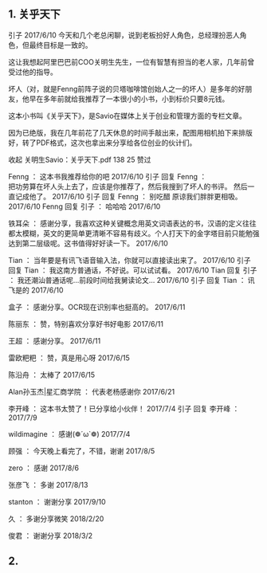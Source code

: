 ## 1. 关乎天下
引子
2017/6/10
今天和几个老总闲聊，说到老板扮好人角色，总经理扮恶人角色，但最终目标是一致的。

这让我想起阿里巴巴前COO关明生先生，一位有智慧有担当的老人家，几年前曾受过他的指导。

坏人（对，就是Fenng前阵子说的贝塔咖啡馆创始人之一的坏人）是多年的好朋友，他早在多年前就给我推荐了一本很小的小书，小到标价只要8元钱。

这本小书叫《关乎天下》，是Savio在媒体上关于创业和管理方面的专栏文章。

因为已绝版，我在几年前花了几天休息的时间手敲出来，配图用相机拍下来排版好，转了PDF格式，这次也拿出来分享给各位创业的伙计们。

收起
关明生Savio：关乎天下.pdf
 138  25
赞过
           

Fenng ：  这本书我推荐给你的吧 2017/6/10
引子 回复 Fenng ：  
把功劳算在坏人头上去了，应该是你推荐了，然后我搜到了坏人的书评。
然后一直记成他了。 2017/6/10
引子 回复 Fenng ：  别吃醋
原谅我们胖胖更相吸。 2017/6/10
Fenng 回复 引子 ：  哈哈哈 2017/6/10

铁耳朵 ：  感谢分享，我喜欢这种关键概念用英文词语表达的书，汉语的定义往往都太模糊，英文的更简单更清晰不容易有歧义。个人打天下的金字塔目前只能勉强达到第二层级呢。这书值得好好读一下。 2017/6/10

Tian ：  当年要是有讯飞语音输入法，你就可以直接读出来了。 2017/6/10
引子 回复 Tian ：  我这南方普通话，不好说。可以试试看。 2017/6/10
Tian 回复 引子 ：  我还潮汕普通话呢…前段时间给我舅读论文… 2017/6/10
引子 回复 Tian ：  讯飞是的 2017/6/10

盒子 ：  感谢分享。OCR现在识别率也挺高的。 2017/6/11

陈丽东 ：  赞，特别喜欢分享好书好电影 2017/6/11

王超 ：  感谢分享。 2017/6/11

雷欧粑粑 ：  赞，真是用心呀 2017/6/15

陈沿舟 ：  太棒了 2017/6/15

Alan孙玉杰|星汇商学院 ：  代表老杨感谢你 2017/6/21

李开峰 ：  这本书太赞了！已分享给小伙伴！ 2017/7/4
引子 回复 李开峰 ： 2017/7/9

wildimagine ：  感谢(❁´ω`❁) 2017/7/4

顾强 ：  今天晚上看完了，不错，谢谢 2017/8/5

zero ：  感谢 2017/8/6

张彦飞 ：  多谢 2017/8/13

stanton ：  谢谢分享 2017/9/10

久 ：  多谢分享微笑 2018/2/20

俊君 ：  谢谢分享 2018/3/2

## 2. 